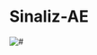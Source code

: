 # Sinaliz-AE

![#](https://user-images.githubusercontent.com/50712481/98185005-7cce2f80-1eea-11eb-9cdb-8b3eaa4f42ce.png)
